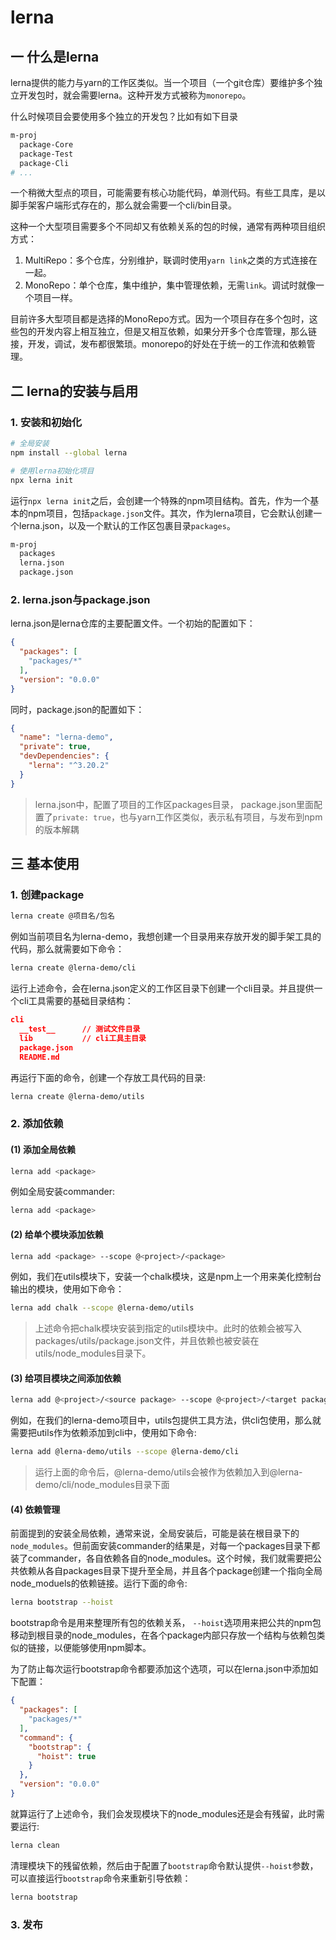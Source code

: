 # lerna

## 一 什么是lerna

lerna提供的能力与yarn的工作区类似。当一个项目（一个git仓库）要维护多个独立开发包时，就会需要lerna。这种开发方式被称为`monorepo`。

什么时候项目会要使用多个独立的开发包？比如有如下目录

```bash
m-proj
  package-Core
  package-Test
  package-Cli
# ...
```

一个稍微大型点的项目，可能需要有核心功能代码，单测代码。有些工具库，是以脚手架客户端形式存在的，那么就会需要一个cli/bin目录。

这种一个大型项目需要多个不同却又有依赖关系的包的时候，通常有两种项目组织方式：

1. MultiRepo：多个仓库，分别维护，联调时使用`yarn link`之类的方式连接在一起。
2. MonoRepo：单个仓库，集中维护，集中管理依赖，无需`link`。调试时就像一个项目一样。

目前许多大型项目都是选择的MonoRepo方式。因为一个项目存在多个包时，这些包的开发内容上相互独立，但是又相互依赖，如果分开多个仓库管理，那么链接，开发，调试，发布都很繁琐。monorepo的好处在于统一的工作流和依赖管理。

## 二 lerna的安装与启用

### 1. 安装和初始化

```bash
# 全局安装
npm install --global lerna

# 使用lerna初始化项目
npx lerna init
```

运行`npx lerna init`之后，会创建一个特殊的npm项目结构。首先，作为一个基本的npm项目，包括`package.json`文件。其次，作为lerna项目，它会默认创建一个lerna.json，以及一个默认的工作区包裹目录`packages`。

```bash
m-proj
  packages
  lerna.json
  package.json
```

### 2. lerna.json与package.json

lerna.json是lerna仓库的主要配置文件。一个初始的配置如下：

```json
{
  "packages": [
    "packages/*"
  ],
  "version": "0.0.0"
}
```

同时，package.json的配置如下：

```json
{
  "name": "lerna-demo",
  "private": true,
  "devDependencies": {
    "lerna": "^3.20.2"
  }
}
```

> lerna.json中，配置了项目的工作区packages目录，
> package.json里面配置了`private: true`，也与yarn工作区类似，表示私有项目，与发布到npm的版本解耦

## 三 基本使用

### 1. 创建package

```bash
lerna create @项目名/包名
```

例如当前项目名为lerna-demo，我想创建一个目录用来存放开发的脚手架工具的代码，那么就需要如下命令：

```bash
lerna create @lerna-demo/cli
```

运行上述命令，会在lerna.json定义的工作区目录下创建一个cli目录。并且提供一个cli工具需要的基础目录结构：

```json
cli
  __test__      // 测试文件目录
  lib           // cli工具主目录
  package.json
  README.md
```

再运行下面的命令，创建一个存放工具代码的目录:

```bash
lerna create @lerna-demo/utils
```

### 2. 添加依赖

#### (1) 添加全局依赖

```bash
lerna add <package>
```

例如全局安装commander:

```bash
lerna add <package>
```

#### (2) 给单个模块添加依赖

```bash
lerna add <package> --scope @<project>/<package>
```

例如，我们在utils模块下，安装一个chalk模块，这是npm上一个用来美化控制台输出的模块，使用如下命令：

```bash
lerna add chalk --scope @lerna-demo/utils
```

> 上述命令把chalk模块安装到指定的utils模块中。此时的依赖会被写入packages/utils/package.json文件，并且依赖也被安装在utils/node_modules目录下。

#### (3) 给项目模块之间添加依赖

```bash
lerna add @<project>/<source package> --scope @<project>/<target package>
```

例如，在我们的lerna-demo项目中，utils包提供工具方法，供cli包使用，那么就需要把utils作为依赖添加到cli中，使用如下命令:

```bash
lerna add @lerna-demo/utils --scope @lerna-demo/cli
```

> 运行上面的命令后，@lerna-demo/utils会被作为依赖加入到@lerna-demo/cli/node_modules目录下面

#### (4) 依赖管理

前面提到的安装全局依赖，通常来说，全局安装后，可能是装在根目录下的`node_modules`。但前面安装commander的结果是，对每一个packages目录下都装了commander，各自依赖各自的node_modules。这个时候，我们就需要把公共依赖从各自packages目录下提升至全局，并且各个package创建一个指向全局node_moduels的依赖链接。运行下面的命令: 

```bash
lerna bootstrap --hoist
```

bootstrap命令是用来整理所有包的依赖关系， `--hoist`选项用来把公共的npm包移动到根目录的node_modules，在各个package内部只存放一个结构与依赖包类似的链接，以便能够使用npm脚本。

为了防止每次运行bootstrap命令都要添加这个选项，可以在lerna.json中添加如下配置：

```json
{
  "packages": [
    "packages/*"
  ],
  "command": {
    "bootstrap": {
      "hoist": true
    }
  },
  "version": "0.0.0"
}
```

就算运行了上述命令，我们会发现模块下的node_modules还是会有残留，此时需要运行:

```bash
lerna clean
```

清理模块下的残留依赖，然后由于配置了`bootstrap`命令默认提供`--hoist`参数，可以直接运行`bootstrap`命令来重新引导依赖：

```bash
lerna bootstrap
```

### 3. 发布





